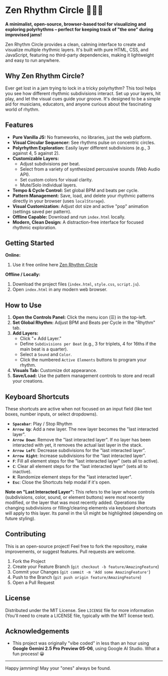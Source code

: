 # Zen Rhythm Circle 🧘‍♂️🥁

**A minimalist, open-source, browser-based tool for visualizing and exploring polyrhythms – perfect for keeping track of "the one" during improvised jams!**

Zen Rhythm Circle provides a clean, calming interface to create and visualize multiple rhythmic layers. It's built with pure HTML, CSS, and JavaScript, featuring no third-party dependencies, making it lightweight and easy to run anywhere.

<!-- [ Try it Online! ] (YOUR_DEPLOYMENT_LINK_HERE) -->
<!-- Placeholder for a GIF: ![Zen Rhythm Circle Demo](link_to_your_demo.gif) -->

## Why Zen Rhythm Circle?

Ever get lost in a jam trying to lock in a tricky polyrhythm? This tool helps you see how different rhythmic subdivisions interact. Set up your layers, hit play, and let the visual cues guide your groove. It's designed to be a simple aid for musicians, educators, and anyone curious about the fascinating world of rhythm.

## Features

*   **Pure Vanilla JS:** No frameworks, no libraries, just the web platform.
*   **Visual Circular Sequencer:** See rhythms pulse on concentric circles.
*   **Polyrhythm Exploration:** Easily layer different subdivisions (e.g., 3 against 4, 5 against 2).
*   **Customizable Layers:**
    *   Adjust subdivisions per beat.
    *   Select from a variety of synthesized percussive sounds (Web Audio API).
    *   Set custom colors for visual clarity.
    *   Mute/Solo individual layers.
*   **Tempo & Cycle Control:** Set global BPM and beats per cycle.
*   **Pattern Management:** Save, load, and delete your rhythmic patterns directly in your browser (uses `localStorage`).
*   **Visual Customization:** Adjust dot size and active "pop" animation (settings saved per pattern).
*   **Offline Capable:** Download and run `index.html` locally.
*   **Modern, Clean Design:** A distraction-free interface for focused rhythmic exploration.

## Getting Started

**Online:**
<!-- 1. Visit [YOUR_DEPLOYMENT_LINK_HERE] -->
1.  Use it free online here [Zen Rhythm Circle](https://paulschwenn.github.io/zen-rhythm-circle/)

**Offline / Locally:**
1.  Download the project files (`index.html`, `style.css`, `script.js`).
2.  Open `index.html` in any modern web browser.

## How to Use

1.  **Open the Controls Panel:** Click the menu icon (☰) in the top-left.
2.  **Set Global Rhythm:** Adjust BPM and Beats per Cycle in the "Rhythm" tab.
3.  **Add Layers:**
    *   Click "+ Add Layer."
    *   Define `Subdivisions per Beat` (e.g., 3 for triplets, 4 for 16ths if the main beat is a quarter).
    *   Select a `Sound` and `Color`.
    *   Click the numbered `Active Elements` buttons to program your rhythm.
4.  **Visuals Tab:** Customize dot appearance.
5.  **Save/Load:** Use the pattern management controls to store and recall your creations.

## Keyboard Shortcuts

These shortcuts are active when not focused on an input field (like text boxes, number inputs, or select dropdowns).

*   **`Spacebar`**: Play / Stop Rhythm
*   **`Arrow Up`**: Add a new layer. The new layer becomes the "last interacted layer".
*   **`Arrow Down`**: Remove the "last interacted layer". If no layer has been interacted with yet, it removes the actual last layer in the stack.
*   **`Arrow Left`**: Decrease subdivisions for the "last interacted layer".
*   **`Arrow Right`**: Increase subdivisions for the "last interacted layer".
*   **`F`**: Fill all element steps for the "last interacted layer" (sets all to active).
*   **`C`**: Clear all element steps for the "last interacted layer" (sets all to inactive).
*   **`R`**: Randomize element steps for the "last interacted layer".
*   **`Esc`**: Close the Shortcuts help modal if it's open.

**Note on "Last Interacted Layer":** This refers to the layer whose controls (subdivisions, color, sound, or element buttons) were most recently modified, or the layer that was most recently added. Operations like changing subdivisions or filling/clearing elements via keyboard shortcuts will apply to this layer. Its panel in the UI might be highlighted (depending on future styling).

## Contributing

This is an open-source project! Feel free to fork the repository, make improvements, or suggest features. Pull requests are welcome.

1.  Fork the Project
2.  Create your Feature Branch (`git checkout -b feature/AmazingFeature`)
3.  Commit your Changes (`git commit -m 'Add some AmazingFeature'`)
4.  Push to the Branch (`git push origin feature/AmazingFeature`)
5.  Open a Pull Request

## License

Distributed under the MIT License. See `LICENSE` file for more information (You'll need to create a LICENSE file, typically with the MIT license text).

## Acknowledgements

*   This project was originally "vibe coded" in less than an hour using **Google Gemini 2.5 Pro Preview 05-06**, using Google AI Studio. What a fun process! 😀

---

Happy jamming! May your "ones" always be found.

